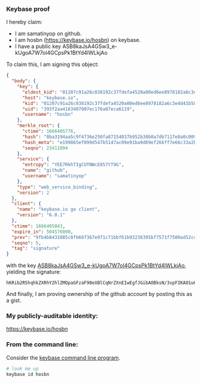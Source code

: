 ### Keybase proof

I hereby claim:

  * I am samatinyop on github.
  * I am hosbn (https://keybase.io/hosbn) on keybase.
  * I have a public key ASB8kaJsA4GSw3_e-kUgoA7W7ol4GCpsPk1BtYd4lWLkjAo

To claim this, I am signing this object:

```json
{
  "body": {
    "key": {
      "eldest_kid": "01207c91a26c038192c37fdefa4520a00ed6ee8978182a6c3e4d41b587789562e48c0a",
      "host": "keybase.io",
      "kid": "01207c91a26c038192c37fdefa4520a00ed6ee8978182a6c3e4d41b587789562e48c0a",
      "uid": "393f2aa4163407007ec176a07eca6119",
      "username": "hosbn"
    },
    "merkle_root": {
      "ctime": 1666405776,
      "hash": "8ba3194aa5c9f4736e250fa87154037b952b30b0a7db7117e8a0c009d0dbe30458095fb00ea0b0c87cdeaaa89ed7655af52cc5c359d5533ec4fadc8b414286ed",
      "hash_meta": "e199865ef099d547b5147ac09e91ba9d69ef266ff7e66c33a2b65888a27bb613",
      "seqno": 23411894
    },
    "service": {
      "entropy": "YEE7RkhTIgCUTNWcE857tT9G",
      "name": "github",
      "username": "samatinyop"
    },
    "type": "web_service_binding",
    "version": 2
  },
  "client": {
    "name": "keybase.io go client",
    "version": "6.0.1"
  },
  "ctime": 1666405843,
  "expire_in": 504576000,
  "prev": "9fb4b8431085c0fb66f367e971c71bbf61b93236395bf7571f7500ad52cd20df",
  "seqno": 5,
  "tag": "signature"
}
```

with the key [ASB8kaJsA4GSw3_e-kUgoA7W7ol4GCpsPk1BtYd4lWLkjAo](https://keybase.io/hosbn), yielding the signature:

```
hKRib2R5hqhkZXRhY2hlZMOpaGFzaF90eXBlCqNrZXnEIwEgfJGibAOBksN/3vpFIKAO1u6JeBgqbD5NQbWHeJVi5IwKp3BheWxvYWTESpcCBcQgn7S4QxCFwPtm82fpcccbv2G5MjY5W/dXH3UArVLNIN/EIDat86tzOA1YNJN45tsAoIXPOarxJZ3dZDcQAZ93RlpCAgHCo3NpZ8RAnGqhIuSQrI1L6UcZ+S6E+r/DHmRqnbBnIRp5i/37G7IhmClWt7u2v5guPFe301eOjrBNPlwgqRX1Y3BFHX3hB6hzaWdfdHlwZSCkaGFzaIKkdHlwZQildmFsdWXEIMrwge7ZqeBgG0i5J34gbDZmrlBJCptQoT2Ij59NsPSEo3RhZ80CAqd2ZXJzaW9uAQ==

```

And finally, I am proving ownership of the github account by posting this as a gist.

### My publicly-auditable identity:

https://keybase.io/hosbn

### From the command line:

Consider the [keybase command line program](https://keybase.io/download).

```bash
# look me up
keybase id hosbn
```
